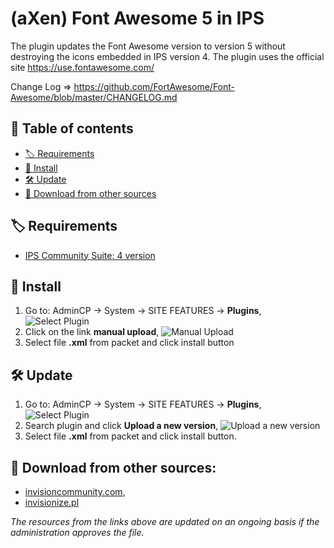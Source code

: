 # (aXen) Font Awesome 5 in IPS
The plugin updates the Font Awesome version to version 5 without destroying the icons embedded in IPS version 4.
The plugin uses the official site https://use.fontawesome.com/

Change Log => https://github.com/FortAwesome/Font-Awesome/blob/master/CHANGELOG.md

## 📖 Table of contents
- [🏷️ Requirements](#user-content-️-requirements)
- [🧰 Install](#user-content-️-install)
- [🛠️ Update](#user-content-️-update)
- [🔌 Download from other sources](#user-content-download-from-other-sources)

## 🏷️ Requirements
- [IPS Community Suite: 4 version](https://invisioncommunity.com/)

## 🧰 Install
1. Go to: AdminCP -> System -> SITE FEATURES -> **Plugins**,
![Select Plugin](https://axendev.net/github/plugins/admincp_select.png)
2. Click on the link **manual upload**,
![Manual Upload](https://axendev.net/github/plugins/manual_upload.png)
3. Select file **.xml** from packet and click install button

## 🛠️ Update
1. Go to: AdminCP -> System -> SITE FEATURES -> **Plugins**,
![Select Plugin](https://axendev.net/github/plugins/admincp_select.png)
2. Search plugin and click **Upload a new version**,
![Upload a new version](https://axendev.net/github/plugins/new_version_upload.png)
3. Select file **.xml** from packet and click install button.

## 🔌 Download from other sources:
- [invisioncommunity.com](https://invisioncommunity.com/files/file/9439-axen-font-awesome-5-in-ips/),
- [invisionize.pl](https://forum.invisionize.pl/files/file/790-axen-font-awesome-5-in-ips/)

*The resources from the links above are updated on an ongoing basis if the administration approves the file.*
